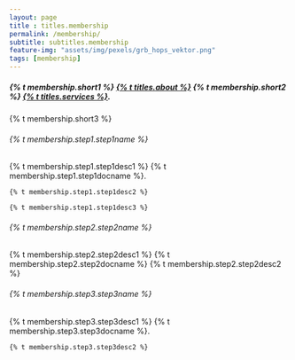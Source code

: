 ```yaml
--- 
layout: page
title : titles.membership 
permalink: /membership/
subtitle: subtitles.membership 
feature-img: "assets/img/pexels/grb_hops_vektor.png"
tags: [membership]
---
```


<h5>{% t membership.short1 %} <a class="clear" aria-label="membership" title="membership" href="/aboutus/">{% t titles.about %}</a> {% t membership.short2 %} <a class="clear" aria-label="membership" title="membership" href="/services/">{% t titles.services %}</a>. </h5>

<p> {% t membership.short3 %} </p>

<div>
  <h6>{% t membership.step1.step1name %} </h6>
  <p> 
    {% t membership.step1.step1desc1 %} {% t membership.step1.step1docname %}. 
    
    {% t membership.step1.step1desc2 %} 
    
    {% t membership.step1.step1desc3 %}
  </p>
  <h6>{% t membership.step2.step2name %} </h6>
  <p> 
    {% t membership.step2.step2desc1 %} {% t membership.step2.step2docname %} {% t membership.step2.step2desc2 %}
  </p>
  <h6>{% t membership.step3.step3name %} </h6>
  <p>
    {% t membership.step3.step3desc1 %} {% t membership.step3.step3docname %}.
    
    {% t membership.step3.step3desc2 %}
  </p>
</div>
  
